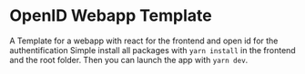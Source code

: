 # OpenID Webapp Template

A Template for a webapp with react for the frontend and open id for the authentification
Simple install all packages with `yarn install` in the frontend and the root folder. Then you can launch the app with `yarn dev`.
